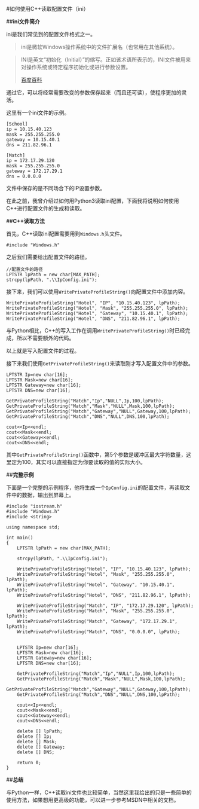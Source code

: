 #如何使用C++读取配置文件（ini）

##**ini文件简介**

ini是我们常见到的配置文件格式之一。

>ini是微软Windows操作系统中的文件扩展名（也常用在其他系统）。

>INI是英文“初始化（Initial）”的缩写。正如该术语所表示的，INI文件被用来对操作系统或特定程序初始化或进行参数设置。
>
>[百度百科](http://baike.baidu.com/view/1296365.htm)

通过它，可以将经常需要改变的参数保存起来（而且还可读），使程序更加的灵活。

这里有一个ini文件的示例。

	[School]
	ip = 10.15.40.123
	mask = 255.255.255.0
	gateway = 10.15.40.1
	dns = 211.82.96.1
	
	[Match]
	ip = 172.17.29.120
	mask = 255.255.255.0
	gateway = 172.17.29.1
	dns = 0.0.0.0


文件中保存的是不同场合下的IP设置参数。

在此之前，我曾介绍过如何用Python3读取ini配置，下面我将说明如何使用C++进行配置文件的生成和读取。

##**C++读取方法**

首先，C++读取ini配置需要用到`Windows.h`头文件。

	#include "Windows.h"

之后我们需要给出配置文件的路径。

	//配置文件的路径
	LPTSTR lpPath = new char[MAX_PATH];
	strcpy(lpPath, ".\\IpConfig.ini");

接下来，我们可以使用`WritePrivateProfileString()`向配置文件中添加内容。

	WritePrivateProfileString("Hotel", "IP", "10.15.40.123", lpPath);
	WritePrivateProfileString("Hotel", "Mask", "255.255.255.0", lpPath);
	WritePrivateProfileString("Hotel", "Gateway", "10.15.40.1", lpPath);
	WritePrivateProfileString("Hotel", "DNS", "211.82.96.1", lpPath);

与Python相比，C++的写入工作在调用`WritePrivateProfileString()`时已经完成，所以不需要额外的代码。

以上就是写入配置文件的过程。

接下来我们使用`GetPrivateProfileString()`来读取刚才写入配置文件中的参数。

	LPTSTR Ip=new char[16];
	LPTSTR Mask=new char[16];
	LPTSTR Gateway=new char[16];
	LPTSTR DNS=new char[16];

	GetPrivateProfileString("Match","Ip","NULL",Ip,100,lpPath);
	GetPrivateProfileString("Match","Mask","NULL",Mask,100,lpPath);
	GetPrivateProfileString("Match","Gateway","NULL",Gateway,100,lpPath);
	GetPrivateProfileString("Match","DNS","NULL",DNS,100,lpPath);

	cout<<Ip<<endl;
	cout<<Mask<<endl;
	cout<<Gateway<<endl;
	cout<<DNS<<endl;

其中`GetPrivateProfileString()`函数中，第5个参数是缓冲区最大字符数量，这里定为100，其实可以直接指定为你要读取的值的实际大小。

##**完整示例**

下面是一个完整的示例程序，他将生成一个`IpConfig.ini`的配置文件，再读取文件中的数据，输出到屏幕上。

	#include "iostream.h"
	#include "Windows.h"
	#include <string>
	
	using namespace std;
	
	int main()
	{
		LPTSTR lpPath = new char[MAX_PATH];
		
		strcpy(lpPath, ".\\IpConfig.ini");
		
		WritePrivateProfileString("Hotel", "IP", "10.15.40.123", lpPath);
		WritePrivateProfileString("Hotel", "Mask", "255.255.255.0", lpPath);
		WritePrivateProfileString("Hotel", "Gateway", "10.15.40.1", lpPath);
		WritePrivateProfileString("Hotel", "DNS", "211.82.96.1", lpPath);
		
		WritePrivateProfileString("Match", "IP", "172.17.29.120", lpPath);
		WritePrivateProfileString("Match", "Mask", "255.255.255.0", lpPath);
		WritePrivateProfileString("Match", "Gateway", "172.17.29.1", lpPath);
		WritePrivateProfileString("Match", "DNS", "0.0.0.0", lpPath);
	
		
		LPTSTR Ip=new char[16];
		LPTSTR Mask=new char[16];
		LPTSTR Gateway=new char[16];
		LPTSTR DNS=new char[16];
	
		GetPrivateProfileString("Match","Ip","NULL",Ip,100,lpPath);
		GetPrivateProfileString("Match","Mask","NULL",Mask,100,lpPath);
		GetPrivateProfileString("Match","Gateway","NULL",Gateway,100,lpPath);
		GetPrivateProfileString("Match","DNS","NULL",DNS,100,lpPath);
	
		cout<<Ip<<endl;
		cout<<Mask<<endl;
		cout<<Gateway<<endl;
		cout<<DNS<<endl;
	
		delete [] lpPath;
		delete [] Ip;
		delete [] Mask;
		delete [] Gateway;
		delete [] DNS;
		
		return 0;
	}

##**总结**

与Python一样，C++读取ini文件也比较简单，当然这里我给出的只是一些简单的使用方法，如果想用更高级的功能，可以进一步参考MSDN中相关的文档。